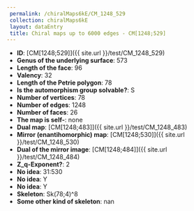 ```yaml
--- 
 permalink: /chiralMaps6kE/CM_1248_529 
 collection: chiralMaps6kE
 layout: dataEntry
 title: Chiral maps up to 6000 edges - CM[1248;529]
---
```


- **ID**: [CM[1248;529]]({{ site.url }}/test/CM_1248_529)
- **Genus of the underlying surface**: 573
- **Length of the face**: 96
- **Valency**: 32
- **Length of the Petrie polygon**: 78
- **Is the automorphism group solvable?**: S
- **Number of vertices**: 78
- **Number of edges**: 1248
- **Number of faces**: 26
- **The map is self-**: none
- **Dual map**: [CM[1248;483]]({{ site.url }}/test/CM_1248_483)
- **Mirror (enantihomorphic) map**: [CM[1248;530]]({{ site.url }}/test/CM_1248_530)
- **Dual of the mirror image**: [CM[1248;484]]({{ site.url }}/test/CM_1248_484)
- **Z_q-Exponent?**: 2
- **No idea**:  31:530
- **No idea**: Y
- **No idea**: Y
- **Skeleton**: Sk(78;4)^8
- **Some other kind of skeleton**: nan
